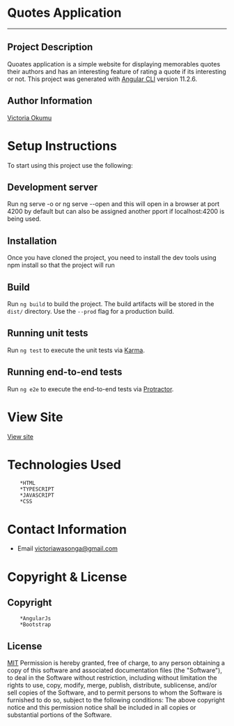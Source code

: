 # Quotes Application
---
## Project Description
Quoates application is a  simple website for displaying memorables quotes their authors and has an interesting feature of rating a quote if its interesting or not. 
This project was generated with [Angular CLI](https://github.com/angular/angular-cli) version 11.2.6.

## Author Information
[Victoria Okumu](https://github.com/vokumu)

# Setup Instructions  
To start using this project use the following:
## Development server
Run ng serve -o or ng serve --open and this will open in a browser at port 4200 by default but can also be assigned another pport if localhost:4200 is being used.

## Installation
Once you have cloned the project, you need to install the dev tools using npm install so that the project will run

## Build

Run `ng build` to build the project. The build artifacts will be stored in the `dist/` directory. Use the `--prod` flag for a production build.

## Running unit tests

Run `ng test` to execute the unit tests via [Karma](https://karma-runner.github.io).

## Running end-to-end tests

Run `ng e2e` to execute the end-to-end tests via [Protractor](http://www.protractortest.org/).

# View Site
[View site](https://vokumu.github.io/#/)

#  Technologies Used 
        *HTML
        *TYPESCRIPT
        *JAVASCRIPT
        *CSS

# Contact Information
- Email <victoriawasonga@gmail.com>

# Copyright  & License
## Copyright
        *AngularJs
        *Bootstrap


## License
[MIT](LICENSE)
Permission is hereby granted, free of charge, to any person obtaining a copy of this software and associated documentation files (the "Software"), to deal in the Software without restriction, including without limitation the rights to use, copy, modify, merge, publish, distribute, sublicense, and/or sell copies of the Software, and to permit persons to whom the Software is furnished to do so, subject to the following conditions:
The above copyright notice and this permission notice shall be included in all copies or substantial portions of the Software.
